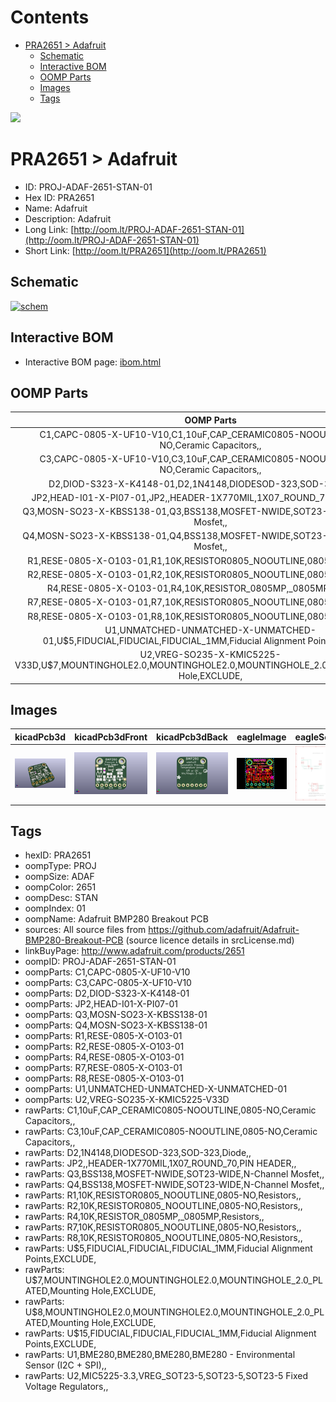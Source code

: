



Contents
========

* [PRA2651 > Adafruit](#pra2651--adafruit)
	* [Schematic](#schematic)
	* [Interactive BOM](#interactive-bom)
	* [OOMP Parts](#oomp-parts)
	* [Images](#images)
	* [Tags](#tags)
  
![][im]
# PRA2651 > Adafruit

- ID: PROJ-ADAF-2651-STAN-01
- Hex ID: PRA2651
- Name: Adafruit
- Description: Adafruit
- Long Link: [http://oom.lt/PROJ-ADAF-2651-STAN-01](http://oom.lt/PROJ-ADAF-2651-STAN-01)
- Short Link: [http://oom.lt/PRA2651](http://oom.lt/PRA2651)

## Schematic
  
[![schem](eagleSchemImage.png)](eagleSchemImage.png)
## Interactive BOM

- Interactive BOM page: [ibom.html](https://htmlpreview.github.io/?https://github.com/oomlout/oomlout_OOMP_projects/blob/main/PROJ-ADAF-2651-STAN-01/kicad/bom/ibom.html)

## OOMP Parts
  

|OOMP Parts|
| :---: |
|C1,CAPC-0805-X-UF10-V10,C1,10uF,CAP_CERAMIC0805-NOOUTLINE,0805-NO,Ceramic Capacitors,,|
|C3,CAPC-0805-X-UF10-V10,C3,10uF,CAP_CERAMIC0805-NOOUTLINE,0805-NO,Ceramic Capacitors,,|
|D2,DIOD-S323-X-K4148-01,D2,1N4148,DIODESOD-323,SOD-323,Diode,,|
|JP2,HEAD-I01-X-PI07-01,JP2,,HEADER-1X770MIL,1X07_ROUND_70,PIN HEADER,,|
|Q3,MOSN-SO23-X-KBSS138-01,Q3,BSS138,MOSFET-NWIDE,SOT23-WIDE,N-Channel Mosfet,,|
|Q4,MOSN-SO23-X-KBSS138-01,Q4,BSS138,MOSFET-NWIDE,SOT23-WIDE,N-Channel Mosfet,,|
|R1,RESE-0805-X-O103-01,R1,10K,RESISTOR0805_NOOUTLINE,0805-NO,Resistors,,|
|R2,RESE-0805-X-O103-01,R2,10K,RESISTOR0805_NOOUTLINE,0805-NO,Resistors,,|
|R4,RESE-0805-X-O103-01,R4,10K,RESISTOR_0805MP,_0805MP,Resistors,,|
|R7,RESE-0805-X-O103-01,R7,10K,RESISTOR0805_NOOUTLINE,0805-NO,Resistors,,|
|R8,RESE-0805-X-O103-01,R8,10K,RESISTOR0805_NOOUTLINE,0805-NO,Resistors,,|
|U1,UNMATCHED-UNMATCHED-X-UNMATCHED-01,U$5,FIDUCIAL,FIDUCIAL,FIDUCIAL_1MM,Fiducial Alignment Points,EXCLUDE,|
|U2,VREG-SO235-X-KMIC5225-V33D,U$7,MOUNTINGHOLE2.0,MOUNTINGHOLE2.0,MOUNTINGHOLE_2.0_PLATED,Mounting Hole,EXCLUDE,|

## Images
  
  

|kicadPcb3d|kicadPcb3dFront|kicadPcb3dBack|eagleImage|eagleSchemImage|
| :---: | :---: | :---: | :---: | :---: |
|[![kicadPcb3d](kicadPcb3d_140.png)](kicadPcb3d.png)|[![kicadPcb3dFront](kicadPcb3dFront_140.png)](kicadPcb3dFront.png)|[![kicadPcb3dBack](kicadPcb3dBack_140.png)](kicadPcb3dBack.png)|[![eagleImage](eagleImage_140.png)](eagleImage.png)|[![eagleSchemImage](eagleSchemImage_140.png)](eagleSchemImage.png)|

## Tags

- hexID: PRA2651
- oompType: PROJ
- oompSize: ADAF
- oompColor: 2651
- oompDesc: STAN
- oompIndex: 01
- oompName: Adafruit BMP280 Breakout PCB
- sources: All source files from https://github.com/adafruit/Adafruit-BMP280-Breakout-PCB (source licence details in srcLicense.md)
- linkBuyPage: http://www.adafruit.com/products/2651
- oompID: PROJ-ADAF-2651-STAN-01
- oompParts: C1,CAPC-0805-X-UF10-V10
- oompParts: C3,CAPC-0805-X-UF10-V10
- oompParts: D2,DIOD-S323-X-K4148-01
- oompParts: JP2,HEAD-I01-X-PI07-01
- oompParts: Q3,MOSN-SO23-X-KBSS138-01
- oompParts: Q4,MOSN-SO23-X-KBSS138-01
- oompParts: R1,RESE-0805-X-O103-01
- oompParts: R2,RESE-0805-X-O103-01
- oompParts: R4,RESE-0805-X-O103-01
- oompParts: R7,RESE-0805-X-O103-01
- oompParts: R8,RESE-0805-X-O103-01
- oompParts: U1,UNMATCHED-UNMATCHED-X-UNMATCHED-01
- oompParts: U2,VREG-SO235-X-KMIC5225-V33D
- rawParts: C1,10uF,CAP_CERAMIC0805-NOOUTLINE,0805-NO,Ceramic Capacitors,,
- rawParts: C3,10uF,CAP_CERAMIC0805-NOOUTLINE,0805-NO,Ceramic Capacitors,,
- rawParts: D2,1N4148,DIODESOD-323,SOD-323,Diode,,
- rawParts: JP2,,HEADER-1X770MIL,1X07_ROUND_70,PIN HEADER,,
- rawParts: Q3,BSS138,MOSFET-NWIDE,SOT23-WIDE,N-Channel Mosfet,,
- rawParts: Q4,BSS138,MOSFET-NWIDE,SOT23-WIDE,N-Channel Mosfet,,
- rawParts: R1,10K,RESISTOR0805_NOOUTLINE,0805-NO,Resistors,,
- rawParts: R2,10K,RESISTOR0805_NOOUTLINE,0805-NO,Resistors,,
- rawParts: R4,10K,RESISTOR_0805MP,_0805MP,Resistors,,
- rawParts: R7,10K,RESISTOR0805_NOOUTLINE,0805-NO,Resistors,,
- rawParts: R8,10K,RESISTOR0805_NOOUTLINE,0805-NO,Resistors,,
- rawParts: U$5,FIDUCIAL,FIDUCIAL,FIDUCIAL_1MM,Fiducial Alignment Points,EXCLUDE,
- rawParts: U$7,MOUNTINGHOLE2.0,MOUNTINGHOLE2.0,MOUNTINGHOLE_2.0_PLATED,Mounting Hole,EXCLUDE,
- rawParts: U$8,MOUNTINGHOLE2.0,MOUNTINGHOLE2.0,MOUNTINGHOLE_2.0_PLATED,Mounting Hole,EXCLUDE,
- rawParts: U$15,FIDUCIAL,FIDUCIAL,FIDUCIAL_1MM,Fiducial Alignment Points,EXCLUDE,
- rawParts: U1,BME280,BME280,BME280,BME280 - Environmental Sensor (I2C + SPI),,
- rawParts: U2,MIC5225-3.3,VREG_SOT23-5,SOT23-5,SOT23-5 Fixed Voltage Regulators,,



[im]: kicadPcb3d_450.png
